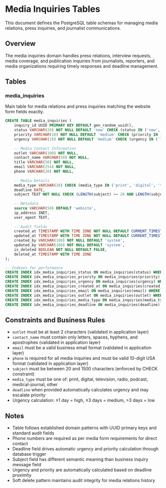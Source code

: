 # Media Inquiries Tables

This document defines the PostgreSQL table schemas for managing media relations, press inquiries, and journalist communications.

## Overview

The media inquiries domain handles press relations, interview requests, media coverage, and publication inquiries from journalists, reporters, and media organizations requiring timely responses and deadline management.

## Tables

### media_inquiries

Main table for media relations and press inquiries matching the website form fields exactly.

```sql
CREATE TABLE media_inquiries (
    inquiry_id UUID PRIMARY KEY DEFAULT gen_random_uuid(),
    status VARCHAR(20) NOT NULL DEFAULT 'new' CHECK (status IN ('new', 'acknowledged', 'in_progress', 'resolved', 'closed')),
    priority VARCHAR(10) NOT NULL DEFAULT 'medium' CHECK (priority IN ('low', 'medium', 'high', 'urgent')),
    urgency VARCHAR(10) NOT NULL DEFAULT 'medium' CHECK (urgency IN ('low', 'medium', 'high')),
    
    -- Media Contact Information
    outlet VARCHAR(100) NOT NULL,
    contact_name VARCHAR(50) NOT NULL,
    title VARCHAR(50) NOT NULL,
    email VARCHAR(254) NOT NULL,
    phone VARCHAR(20) NOT NULL,
    
    -- Media Details
    media_type VARCHAR(20) CHECK (media_type IN ('print', 'digital', 'television', 'radio', 'podcast', 'medical-journal', 'other')),
    deadline DATE,
    subject TEXT NOT NULL CHECK (LENGTH(subject) >= 20 AND LENGTH(subject) <= 1500),
    
    -- Metadata
    source VARCHAR(50) DEFAULT 'website',
    ip_address INET,
    user_agent TEXT,
    
    -- Audit fields
    created_at TIMESTAMP WITH TIME ZONE NOT NULL DEFAULT CURRENT_TIMESTAMP,
    updated_at TIMESTAMP WITH TIME ZONE NOT NULL DEFAULT CURRENT_TIMESTAMP,
    created_by VARCHAR(100) NOT NULL DEFAULT 'system',
    updated_by VARCHAR(100) NOT NULL DEFAULT 'system',
    is_deleted BOOLEAN NOT NULL DEFAULT FALSE,
    deleted_at TIMESTAMP WITH TIME ZONE
);

-- Indexes for performance
CREATE INDEX idx_media_inquiries_status ON media_inquiries(status) WHERE NOT is_deleted;
CREATE INDEX idx_media_inquiries_priority ON media_inquiries(priority) WHERE NOT is_deleted;
CREATE INDEX idx_media_inquiries_urgency ON media_inquiries(urgency) WHERE NOT is_deleted;
CREATE INDEX idx_media_inquiries_created_at ON media_inquiries(created_at) WHERE NOT is_deleted;
CREATE INDEX idx_media_inquiries_email ON media_inquiries(email) WHERE NOT is_deleted;
CREATE INDEX idx_media_inquiries_outlet ON media_inquiries(outlet) WHERE NOT is_deleted;
CREATE INDEX idx_media_inquiries_media_type ON media_inquiries(media_type) WHERE NOT is_deleted;
CREATE INDEX idx_media_inquiries_deadline ON media_inquiries(deadline) WHERE NOT is_deleted AND deadline IS NOT NULL;

```

## Constraints and Business Rules

- `outlet` must be at least 2 characters (validated in application layer)
- `contact_name` must contain only letters, spaces, hyphens, and apostrophes (validated in application layer)
- `email` must be a valid business email format (validated in application layer)
- `phone` is required for all media inquiries and must be valid 10-digit USA format (validated in application layer)
- `subject` must be between 20 and 1500 characters (enforced by CHECK constraint)
- `media_type` must be one of: print, digital, television, radio, podcast, medical-journal, other
- `deadline` when provided automatically calculates urgency and may escalate priority
- Urgency calculation: ≤1 day = high, ≤3 days = medium, >3 days = low

## Notes

- Table follows established domain patterns with UUID primary keys and standard audit fields
- Phone numbers are required as per media form requirements for direct contact
- Deadline field drives automatic urgency and priority calculation through database trigger
- Subject field has different semantic meaning than business inquiry message field
- Urgency and priority are automatically calculated based on deadline proximity
- Soft delete pattern maintains audit integrity for media relations history
